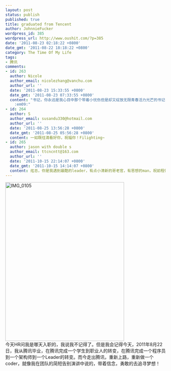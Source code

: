 ```yaml
---
layout: post
status: publish
published: true
title: graduated from Tencent
author: JohnnieFucker
wordpress_id: 385
wordpress_url: http://www.oushit.com/?p=385
date: '2011-08-23 02:18:22 +0800'
date_gmt: '2011-08-22 18:18:22 +0800'
category: The Time Of My Life
tags:
- 腾讯
comments:
- id: 263
  author: Nicole
  author_email: nicolezhang@vanchu.com
  author_url: ''
  date: '2011-08-23 15:33:55 +0800'
  date_gmt: '2011-08-23 07:33:55 +0800'
  content: "书记，你永远是我心目中那个带着小忧伤但是却又绽放无限青春活力光芒的书记！\r\n你就是爱与恨的结合体，你就是传说中不朽的矛盾体！\r\n你是我追随的偶像！\r\n祝：\r\n前途似锦！
    :em09:"
- id: 264
  author: S
  author_email: susandu330@hotmail.com
  author_url: ''
  date: '2011-08-25 13:56:28 +0800'
  date_gmt: '2011-08-25 05:56:28 +0800'
  content: 一如既往滴看好你，祝福你！Filighting~
- id: 265
  author: jason with double s
  author_email: ttcncntt@163.com
  author_url: ''
  date: '2011-10-15 22:14:07 +0800'
  date_gmt: '2011-10-15 14:14:07 +0800'
  content: 炫总，你是我遇到最酷的leader，有点小清新的哥老官，有思想的man，祝前程似景，追上你的梦想。
---
```

<p><a href="http://www.yupoo.com/photos/crazysperm/82381797/" title="IMG_0105"><img src="http://pic.yupoo.com/crazysperm/BjqZo4a2/medium.jpg" alt="IMG_0105" width="373" height="500" border="0" /></a><br />
今天HR问我是哪天入职的，我说我不记得了。但是我会记得今天，2011年8月22日，我从腾讯毕业，在腾讯完成一个学生到职业人的转变，在腾讯完成一个程序员到一个架构师到一个Leader的转变。而今走出腾讯，重新上路，重新做一个coder，就像我在团队的简短告别演讲中说的，带着信念，勇敢的去追寻梦想！</p>

